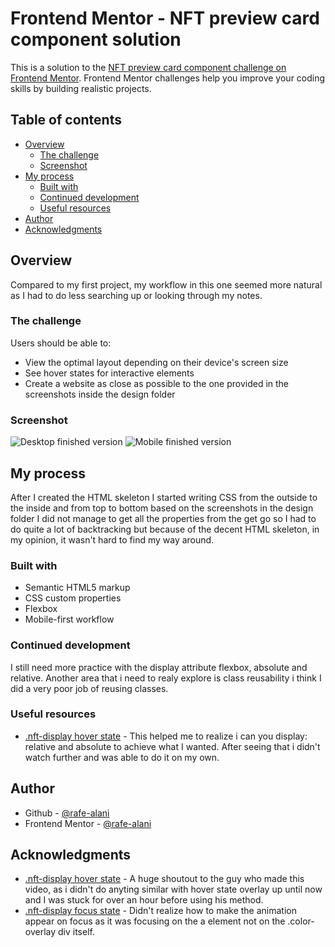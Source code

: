 # Frontend Mentor - NFT preview card component solution

This is a solution to the [NFT preview card component challenge on Frontend Mentor](https://www.frontendmentor.io/challenges/nft-preview-card-component-SbdUL_w0U). Frontend Mentor challenges help you improve your coding skills by building realistic projects. 

## Table of contents

- [Overview](#overview)
  - [The challenge](#the-challenge)
  - [Screenshot](#screenshot)
- [My process](#my-process)
  - [Built with](#built-with)
  - [Continued development](#continued-development)
  - [Useful resources](#useful-resources)
- [Author](#author)
- [Acknowledgments](#acknowledgments)

## Overview
  Compared to my first project, my workflow in this one seemed more natural as I had to do less searching up or looking through my notes.
### The challenge

Users should be able to:

- View the optimal layout depending on their device's screen size
- See hover states for interactive elements
- Create a website as close as possible to the one provided in the screenshots inside the design folder
### Screenshot

![Desktop finished version](./finished_screenshots/desktop_1440px.png)
![Mobile finished version](./finished_screenshots/mobile_375px.png)

## My process
  After I created the HTML skeleton I started writing CSS from the outside to the inside and from top to bottom based on the screenshots in the design folder
  I did not manage to get all the properties from the get go so I had to do quite a lot of backtracking but because of the decent HTML skeleton, in my opinion, it wasn't hard to find my way around.
### Built with

- Semantic HTML5 markup
- CSS custom properties
- Flexbox
- Mobile-first workflow

### Continued development

I still need more practice with the display attribute flexbox, absolute and relative. Another area that i need to realy explore is class reusability i think I did a very poor job of reusing classes.

### Useful resources

- [.nft-display hover state](https://youtu.be/neuRRdAqlVY?t=722) - This helped me to realize i can you display: relative and absolute to achieve what I wanted. After seeing that i didn't watch further and was able to do it on my own.

## Author

- Github - [@rafe-alani](https://github.com/rafael-alani)
- Frontend Mentor - [@rafe-alani](https://www.frontendmentor.io/profile/rafael-alani)

## Acknowledgments

- [.nft-display hover state](https://youtu.be/neuRRdAqlVY?t=722) - A huge shoutout to the guy who made this video, as i didn't do anyting similar with hover state overlay up until now and I was stuck for over an hour before using his method.
- [.nft-display focus state](https://stackoverflow.com/questions/4358316/how-to-change-anchor-color-when-you-hover-over-a-list) - Didn't realize how to make the animation appear on focus as it was focusing on the a element not on the .color-overlay div itself.